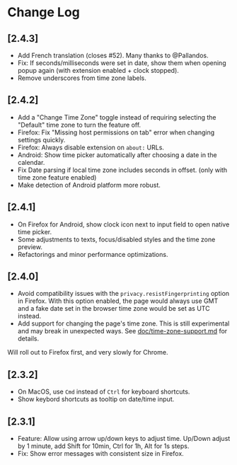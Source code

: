 # Change Log

## [2.4.3]

- Add French translation (closes #52). Many thanks to @Pallandos.
- Fix: If seconds/milliseconds were set in date, show them when opening popup again (with extension enabled + clock stopped).
- Remove underscores from time zone labels.

## [2.4.2]

- Add a "Change Time Zone" toggle instead of requiring selecting the "Default" time zone to turn the feature off.
- Firefox: Fix "Missing host permissions on tab" error when changing settings quickly.
- Firefox: Always disable extension on `about:` URLs.
- Android: Show time picker automatically after choosing a date in the calendar.
- Fix Date parsing if local time zone includes seconds in offset. (only with time zone feature enabled)
- Make detection of Android platform more robust.

## [2.4.1]

- On Firefox for Android, show clock icon next to input field to open native time picker.
- Some adjustments to texts, focus/disabled styles and the time zone preview.
- Refactorings and minor performance optimizations.

## [2.4.0]

- Avoid compatibility issues with the `privacy.resistFingerprinting` option in Firefox. With this option enabled, the page would always use GMT and a fake date set in the browser time zone would be set as UTC instead.
- Add support for changing the page's time zone. This is still experimental and may break in unexpected ways. See [doc/time-zone-support.md](doc/time-zone-support.md) for details.

Will roll out to Firefox first, and very slowly for Chrome.

## [2.3.2]

- On MacOS, use `Cmd` instead of `Ctrl` for keyboard shortcuts.
- Show keybord shortcuts as tooltip on date/time input.

## [2.3.1]

- Feature: Allow using arrow up/down keys to adjust time. Up/Down adjust by 1 minute, add Shift for 10min, Ctrl for 1h, Alt for 1s steps.
- Fix: Show error messages with consistent size in Firefox.
